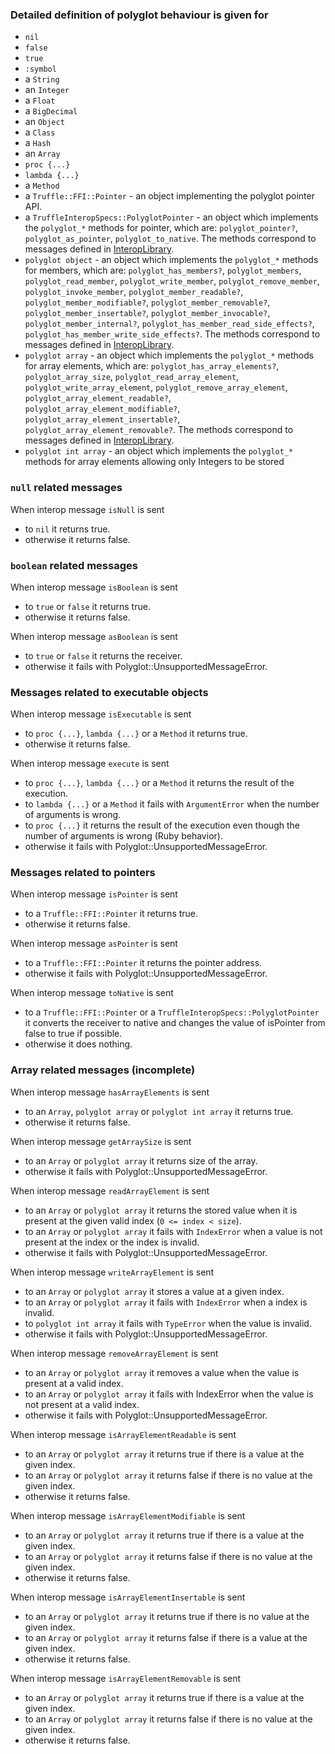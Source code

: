 <!-- Generated by spec/truffle/interop/matrix_spec.rb -->

### Detailed definition of polyglot behaviour is given for

- `nil`
- `false`
- `true`
- `:symbol`
- a `String`
- an `Integer`
- a `Float`
- a `BigDecimal`
- an `Object`
- a `Class`
- a `Hash`
- an `Array`
- `proc {...}`
- `lambda {...}`
- a `Method`
- a `Truffle::FFI::Pointer` - an object implementing the polyglot pointer API.
- a `TruffleInteropSpecs::PolyglotPointer` - an object which implements the `polyglot_*` methods for pointer, which are:
  `polyglot_pointer?`,
  `polyglot_as_pointer`,
  `polyglot_to_native`.
  The methods correspond to messages defined in
  [InteropLibrary](https://www.graalvm.org/truffle/javadoc/com/oracle/truffle/api/interop/InteropLibrary.html).
- `polyglot object` - an object which implements the `polyglot_*` methods for members, which are:
  `polyglot_has_members?`,
  `polyglot_members`,
  `polyglot_read_member`,
  `polyglot_write_member`,
  `polyglot_remove_member`,
  `polyglot_invoke_member`,
  `polyglot_member_readable?`,
  `polyglot_member_modifiable?`,
  `polyglot_member_removable?`,
  `polyglot_member_insertable?`,
  `polyglot_member_invocable?`,
  `polyglot_member_internal?`,
  `polyglot_has_member_read_side_effects?`,
  `polyglot_has_member_write_side_effects?`.
  The methods correspond to messages defined in
  [InteropLibrary](https://www.graalvm.org/truffle/javadoc/com/oracle/truffle/api/interop/InteropLibrary.html).
- `polyglot array` - an object which implements the `polyglot_*` methods for array elements, which are:
  `polyglot_has_array_elements?`,
  `polyglot_array_size`,
  `polyglot_read_array_element`,
  `polyglot_write_array_element`,
  `polyglot_remove_array_element`,
  `polyglot_array_element_readable?`,
  `polyglot_array_element_modifiable?`,
  `polyglot_array_element_insertable?`,
  `polyglot_array_element_removable?`.
  The methods correspond to messages defined in
  [InteropLibrary](https://www.graalvm.org/truffle/javadoc/com/oracle/truffle/api/interop/InteropLibrary.html).
- `polyglot int array` - an object which implements the `polyglot_*` methods for array elements allowing only Integers to be stored


### `null` related messages

When interop message `isNull` is sent
- to `nil`
  it returns true.
- otherwise
  it returns false.

### `boolean` related messages

When interop message `isBoolean` is sent
- to `true` or `false`
  it returns true.
- otherwise
  it returns false.

When interop message `asBoolean` is sent
- to `true` or `false`
  it returns the receiver.
- otherwise
  it fails with Polyglot::UnsupportedMessageError.

### Messages related to executable objects

When interop message `isExecutable` is sent
- to `proc {...}`, `lambda {...}` or a `Method`
  it returns true.
- otherwise
  it returns false.

When interop message `execute` is sent
- to `proc {...}`, `lambda {...}` or a `Method`
  it returns the result of the execution.
- to `lambda {...}` or a `Method`
  it fails with `ArgumentError` when the number of arguments is wrong.
- to `proc {...}`
  it returns the result of the execution even though the number of arguments is wrong (Ruby behavior).
- otherwise
  it fails with Polyglot::UnsupportedMessageError.

### Messages related to pointers

When interop message `isPointer` is sent
- to a `Truffle::FFI::Pointer`
  it returns true.
- otherwise
  it returns false.

When interop message `asPointer` is sent
- to a `Truffle::FFI::Pointer`
  it returns the pointer address.
- otherwise
  it fails with Polyglot::UnsupportedMessageError.

When interop message `toNative` is sent
- to a `Truffle::FFI::Pointer` or a `TruffleInteropSpecs::PolyglotPointer`
  it converts the receiver to native and changes the value of isPointer from false to true if possible.
- otherwise
  it does nothing.

### Array related messages (incomplete)

When interop message `hasArrayElements` is sent
- to an `Array`, `polyglot array` or `polyglot int array`
  it returns true.
- otherwise
  it returns false.

When interop message `getArraySize` is sent
- to an `Array` or `polyglot array`
  it returns size of the array.
- otherwise
  it fails with Polyglot::UnsupportedMessageError.

When interop message `readArrayElement` is sent
- to an `Array` or `polyglot array`
  it returns the stored value when it is present at the given valid index (`0 <= index < size`).
- to an `Array` or `polyglot array`
  it fails with `IndexError` when a value is not present at the index or the index is invalid.
- otherwise
  it fails with Polyglot::UnsupportedMessageError.

When interop message `writeArrayElement` is sent
- to an `Array` or `polyglot array`
  it stores a value at a given index.
- to an `Array` or `polyglot array`
  it fails with `IndexError` when a index is invalid.
- to `polyglot int array`
  it fails with `TypeError` when the value is invalid.
- otherwise
  it fails with Polyglot::UnsupportedMessageError.

When interop message `removeArrayElement` is sent
- to an `Array` or `polyglot array`
  it removes a value when the value is present at a valid index.
- to an `Array` or `polyglot array`
  it fails with IndexError when the value is not present at a valid index.
- otherwise
  it fails with Polyglot::UnsupportedMessageError.

When interop message `isArrayElementReadable` is sent
- to an `Array` or `polyglot array`
  it returns true if there is a value at the given index.
- to an `Array` or `polyglot array`
  it returns false if there is no value at the given index.
- otherwise
  it returns false.

When interop message `isArrayElementModifiable` is sent
- to an `Array` or `polyglot array`
  it returns true if there is a value at the given index.
- to an `Array` or `polyglot array`
  it returns false if there is no value at the given index.
- otherwise
  it returns false.

When interop message `isArrayElementInsertable` is sent
- to an `Array` or `polyglot array`
  it returns true if there is no value at the given index.
- to an `Array` or `polyglot array`
  it returns false if there is a value at the given index.
- otherwise
  it returns false.

When interop message `isArrayElementRemovable` is sent
- to an `Array` or `polyglot array`
  it returns true if there is a value at the given index.
- to an `Array` or `polyglot array`
  it returns false if there is no value at the given index.
- otherwise
  it returns false.
